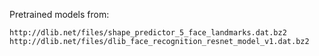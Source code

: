 Pretrained models from:

    http://dlib.net/files/shape_predictor_5_face_landmarks.dat.bz2
    http://dlib.net/files/dlib_face_recognition_resnet_model_v1.dat.bz2
